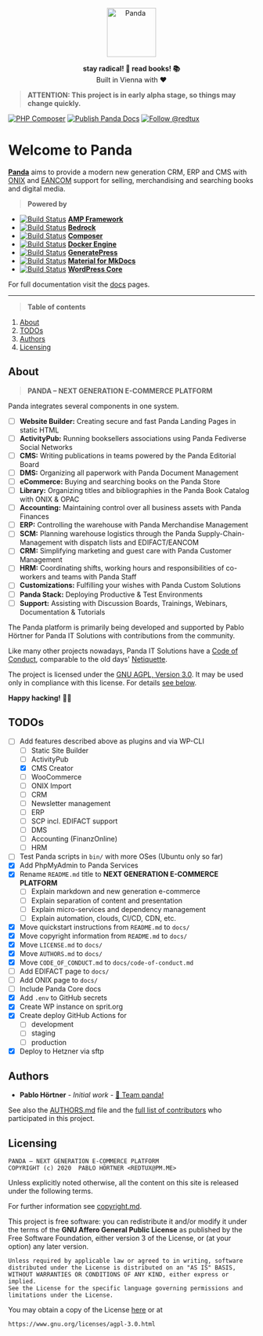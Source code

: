 <p align="center">
  <a href="https://github.com/pandainfo/panda">
    <img alt="Panda" src="https://avatars2.githubusercontent.com/u/48161788?s=200&v=4" height="100">
  </a>
</p>

<p align="center">
  <strong>stay radical!  🐼  read books!  📚</strong>
  <br />
  Built in Vienna with ❤️
</p>

> **ATTENTION: This project is in early alpha stage, so things may change quickly.**

<!--
[![AGPL-3.0 License](https://flat.badgen.net/github/license/pandainfo/panda)](LICENSE.md)
[![Latest Version](https://flat.badgen.net/packagist/v/pandainfo/panda)](https://packagist.org/packages/pandainfo/panda)
[![Build Status](https://flat.badgen.net/github/checks/pandainfo/panda?label=build&icon=github)](https://github.com/pandainfo/panda/actions)
[![Monthly Downloads](https://flat.badgen.net/packagist/dm/pandainfo/panda)](https://packagist.org/packages/pandainfo/panda/stats)
 -->
[![PHP Composer](https://github.com/pandainfo/panda/workflows/PHP%20Composer/badge.svg)](https://github.com/pandainfo/panda/actions?query=workflow%3A%22PHP+Composer%22)
[![Publish Panda Docs](https://github.com/pandainfo/panda/workflows/Publish%20Panda%20Docs/badge.svg)](https://github.com/pandainfo/panda/actions?query=workflow%3A%22Publish+Panda+Docs%22)
[![Follow @redtux](https://flat.badgen.net//twitter/follow/redtux)](https://twitter.com/redtux)

# Welcome to Panda

**[Panda](https://github.com/pandainfo/panda)** aims to provide a modern new generation CRM, ERP and CMS with [ONIX] and [EANCOM] support
for selling, merchandising and searching books and digital media.

[ONIX]: https://en.wikipedia.org/wiki/ONIX_for_Books "ONIX for Books on Wikipedia"
[EANCOM]: https://en.wikipedia.org/wiki/XML/EDIFACT "XML/EDIFACT on Wikipedia"

> **Powered by**

* [![Build Status](https://img.shields.io/github/stars/ampproject/amp-wp.svg?style=flat-square)](https://github.com/ampproject/amp-wp) [**AMP Framework**](https://github.com/ampproject/amp-wp)
* [![Build Status](https://img.shields.io/github/stars/roots/bedrock.svg?style=flat-square)](https://github.com/roots/bedrock) [**Bedrock**](https://roots.io/bedrock/)
* [![Build Status](https://img.shields.io/github/stars/composer/composer.svg?style=flat-square)](https://github.com/composer/composer) [**Composer**](https://getcomposer.org)
* [![Build Status](https://img.shields.io/github/stars/moby/moby.svg?style=flat-square)](https://github.com/moby/moby) [**Docker Engine**](https://docs.docker.com/engine/)
* [![Build Status](https://img.shields.io/github/stars/tomusborne/GeneratePress.svg?style=flat-square)](https://github.com/tomusborne/GeneratePress) [**GeneratePress**](https://github.com/tomusborne/GeneratePress)
* [![Build Status](https://img.shields.io/github/stars/squidfunk/mkdocs-material.svg?style=flat-square)](https://github.com/squidfunk/mkdocs-material) [**Material for MkDocs**](https://github.com/squidfunk/mkdocs-material)
* [![Build Status](https://img.shields.io/github/stars/WordPress/WordPress.svg?style=flat-square)](https://github.com/WordPress/WordPress) [**WordPress Core**](https://make.wordpress.org/core/components/)

For full documentation visit the [docs](docs) pages.

---

> **Table of contents**

1. [About](#about)
2. [TODOs](#todos)
3. [Authors](#authors)
4. [Licensing](#licensing)

## About

> **PANDA – NEXT GENERATION E-COMMERCE PLATFORM**

Panda integrates several components in one system.

* [ ] **Website Builder:** Creating secure and fast Panda Landing Pages in static HTML
* [ ] **ActivityPub:** Running booksellers associations using Panda Fediverse Social Networks
* [ ] **CMS:** Writing publications in teams powered by the Panda Editorial Board
* [ ] **DMS:** Organizing all paperwork with Panda Document Management
* [ ] **eCommerce:** Buying and searching books on the Panda Store
* [ ] **Library:** Organizing titles and bibliographies in the Panda Book Catalog with ONIX & OPAC
* [ ] **Accounting:** Maintaining control over all business assets with Panda Finances
* [ ] **ERP:** Controlling the warehouse with Panda Merchandise Management
* [ ] **SCM:** Planning warehouse logistics through the Panda Supply-Chain-Management with dispatch lists and EDIFACT/EANCOM
* [ ] **CRM:** Simplifying marketing and guest care with Panda Customer Management
* [ ] **HRM:** Coordinating shifts, working hours and responsibilities of co-workers and teams with Panda Staff
* [ ] **Customizations:** Fulfilling your wishes with Panda Custom Solutions
* [ ] **Panda Stack:** Deploying Productive & Test Environments
* [ ] **Support:** Assisting with Discussion Boards, Trainings, Webinars, Documentation & Tutorials

The Panda platform is primarily being developed and supported
by Pablo Hörtner for Panda IT Solutions
with contributions from the community.

Like many other projects nowadays, Panda IT Solutions have
a [Code of Conduct], comparable to the old days' [Netiquette].

The project is licensed under the [GNU AGPL, Version 3.0][agpl].
It may be used only in compliance with this license.
For details [see below](#️licensing).

**Happy hacking!** 💜🤓

[code of conduct]: CODE_OF_CONDUCT.md "Contributor Covenant Code of Conduct"
[Netiquette]: https://tools.ietf.org/html/rfc1855 "Netiquette Guidelines from October 1995"
[agpl]: https://www.gnu.org/licenses/agpl-3.0.html "GNU Affero General Public License"

## TODOs

* [ ] Add features described above as plugins and via WP-CLI
  * [ ] Static Site Builder
  * [ ] ActivityPub
  * [x] CMS Creator
  * [ ] WooCommerce
  * [ ] ONIX Import
  * [ ] CRM
  * [ ] Newsletter management
  * [ ] ERP
  * [ ] SCP incl. EDIFACT support
  * [ ] DMS
  * [ ] Accounting (FinanzOnline)
  * [ ] HRM
* [ ] Test Panda scripts in `bin/` with more OSes (Ubuntu only so far)
* [x] Add PhpMyAdmin to Panda Services
* [x] Rename `README.md` title to **NEXT GENERATION E-COMMERCE PLATFORM**
  * [ ] Explain markdown and new generation e-commerce
  * [ ] Explain separation of content and presentation
  * [ ] Explain micro-services and dependency management
  * [ ] Explain automation, clouds, CI/CD, CDN, etc.
* [x] Move quickstart instructions from `README.md` to `docs/`
* [x] Move copyright information from `README.md` to `docs/`
* [x] Move `LICENSE.md` to `docs/`
* [x] Move `AUTHORS.md` to `docs/`
* [x] Move `CODE_OF_CONDUCT.md` to `docs/code-of-conduct.md`
* [ ] Add EDIFACT page to `docs/`
* [ ] Add ONIX page to `docs/`
* [ ] Include Panda Core docs
* [x] Add `.env` to GitHub secrets
* [x] Create WP instance on sprit.org
* [x] Create deploy GitHub Actions for
  * [ ] development
  * [ ] staging
  * [ ] production
* [x] Deploy to Hetzner via sftp

## Authors

- **Pablo Hörtner** - _Initial work_ - [🐼 Team panda!](https://github.com/orgs/pandainfo/teams/panda)

See also the [AUTHORS.md](docs/AUTHORS.md) file and the [full list of contributors](https://github.com/pandainfo/panda/contributors) who participated in this project.

## Licensing

    PANDA – NEXT GENERATION E-COMMERCE PLATFORM
    COPYRIGHT (c) 2020  PABLO HÖRTNER <REDTUX@PM.ME>

Unless explicitly noted otherwise, all the content on this site is released under the following terms.

For further information see [copyright.md](docs/copyright.md).

This project is free software: you can redistribute it and/or modify it under the terms of the **GNU Affero General Public License** as published by the Free Software Foundation, either version 3 of the License, or (at your option) any later version.

    Unless required by applicable law or agreed to in writing, software
    distributed under the License is distributed on an "AS IS" BASIS,
    WITHOUT WARRANTIES OR CONDITIONS OF ANY KIND, either express or implied.
    See the License for the specific language governing permissions and
    limitations under the License.

You may obtain a copy of the License [here](LICENSE) or at

    https://www.gnu.org/licenses/agpl-3.0.html

